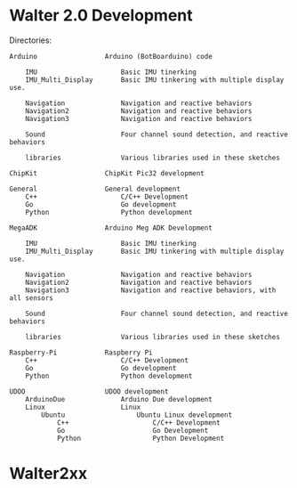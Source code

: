 Walter 2.0 Development
======================

Directories:

	Arduino					Arduino (BotBoarduino) code

		IMU						Basic IMU tinerking
		IMU_Multi_Display		Basic IMU tinkering with multiple display use.
		
		Navigation				Navigation and reactive behaviors
		Navigation2				Navigation and reactive behaviors
		Navigation3				Navigation and reactive behaviors

		Sound					Four channel sound detection, and reactive behaviors

		libraries				Various libraries used in these sketches

	ChipKit					ChipKit Pic32 development

	General					General development
		C++						C/C++ Development
		Go						Go development
		Python					Python development

	MegaADK					Arduino Meg ADK Development

		IMU						Basic IMU tinerking
		IMU_Multi_Display		Basic IMU tinkering with multiple display use.
		
		Navigation				Navigation and reactive behaviors
		Navigation2				Navigation and reactive behaviors
		Navigation3				Navigation and reactive behaviors, with all sensors

		Sound					Four channel sound detection, and reactive behaviors

		libraries				Various libraries used in these sketches

	Raspberry-Pi			Raspberry Pi
		C++						C/C++ Development
		Go						Go development
		Python					Python development

	UDOO					UDOO development
		ArduinoDue				Arduino Due development
		Linux					Linux
			Ubuntu					Ubuntu Linux development
				C++						C/C++ Development
				Go						Go Development
				Python					Python Development
# Walter2xx
